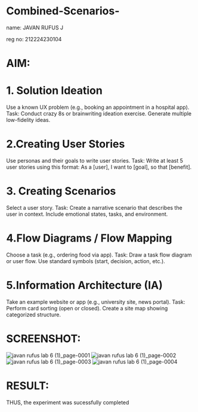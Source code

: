 # Combined-Scenarios-

name: JAVAN RUFUS J

reg no: 212224230104

# AIM:
# 1. Solution Ideation

Use a known UX problem (e.g., booking an appointment in a hospital app).
Task:
Conduct crazy 8s or brainwriting ideation exercise.
Generate multiple low-fidelity ideas.
# 2.Creating User Stories

Use personas and their goals to write user stories.
Task:
Write at least 5 user stories using this format:
As a [user], I want to [goal], so that [benefit].

# 3.  Creating Scenarios

Select a user story.
Task:
Create a narrative scenario that describes the user in context.
Include emotional states, tasks, and environment.
# 4.Flow Diagrams / Flow Mapping

 Choose a task (e.g., ordering food via app).
Task:
Draw a task flow diagram or user flow.
Use standard symbols (start, decision, action, etc.).
# 5.Information Architecture (IA)

Take an example website or app (e.g., university site, news portal).
Task:
Perform card sorting (open or closed).
Create a site map showing categorized structure.

# SCREENSHOT:
![javan rufus lab 6 (1)_page-0001](https://github.com/user-attachments/assets/757cdec8-c9bd-434a-9d38-612666414db5)
![javan rufus lab 6 (1)_page-0002](https://github.com/user-attachments/assets/26f47a20-5f44-4083-9fc1-78b6392d1808)
![javan rufus lab 6 (1)_page-0003](https://github.com/user-attachments/assets/a5b3354c-c317-4b6a-b4c0-a06c1c9b6121)
![javan rufus lab 6 (1)_page-0004](https://github.com/user-attachments/assets/41f7f092-8859-44a6-9b30-12b3854e8752)


# RESULT:
THUS, the experiment was sucessfully completed
